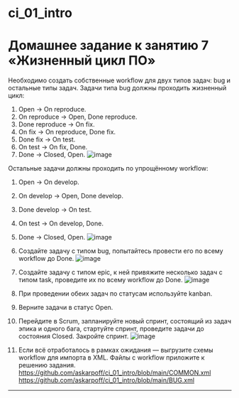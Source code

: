 # ci_01_intro
# Домашнее задание к занятию 7 «Жизненный цикл ПО»

Необходимо создать собственные workflow для двух типов задач: bug и остальные типы задач. Задачи типа bug должны проходить жизненный цикл:

1. Open -> On reproduce.
2. On reproduce -> Open, Done reproduce.
3. Done reproduce -> On fix.
4. On fix -> On reproduce, Done fix.
5. Done fix -> On test.
6. On test -> On fix, Done.
7. Done -> Closed, Open.
![image](https://user-images.githubusercontent.com/108946489/224374440-176cafd8-0cc9-458c-a65c-015cbc395916.png)

Остальные задачи должны проходить по упрощённому workflow:
1. Open -> On develop.
2. On develop -> Open, Done develop.
3. Done develop -> On test.
4. On test -> On develop, Done.
5. Done -> Closed, Open.
![image](https://user-images.githubusercontent.com/108946489/224374712-d4f7ad22-f440-4b57-af37-ebb68c8cee02.png)


1. Создайте задачу с типом bug, попытайтесь провести его по всему workflow до Done. 
![image](https://user-images.githubusercontent.com/108946489/224373561-e98341cd-bbb4-4a67-912c-2b6a37cb87fe.png)

2. Создайте задачу с типом epic, к ней привяжите несколько задач с типом task, проведите их по всему workflow до Done. 
![image](https://user-images.githubusercontent.com/108946489/224373659-9e682cf5-3e38-46fa-9c34-2ca3bd166d82.png)

3. При проведении обеих задач по статусам используйте kanban. 
4. Верните задачи в статус Open.
5. Перейдите в Scrum, запланируйте новый спринт, состоящий из задач эпика и одного бага, стартуйте спринт, проведите задачи до состояния Closed. Закройте спринт.
![image](https://user-images.githubusercontent.com/108946489/224373992-3929b6e0-96e1-40fe-9c03-e5a00b949d17.png)

6. Если всё отработалось в рамках ожидания — выгрузите схемы workflow для импорта в XML. Файлы с workflow приложите к решению задания.
https://github.com/askarpoff/ci_01_intro/blob/main/COMMON.xml
https://github.com/askarpoff/ci_01_intro/blob/main/BUG.xml


---
